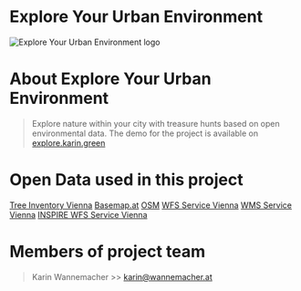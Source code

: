 # Explore Your Urban Environment
![Explore Your Urban Environment logo](http://explore.karin.green/images/logo_on_light.png)
# About Explore Your Urban Environment
> Explore nature within your city with treasure hunts based on open environmental data.
> The demo for the project is available on [explore.karin.green](https://explore.karin.green)
# Open Data used in this project
[Tree Inventory Vienna](https://www.data.gv.at/katalog/dataset/c91a4635-8b7d-43fe-9b27-d95dec8392a7)
[Basemap.at](http://www.basemap.at)
[OSM](http://http://www.openstreetmap.org/)
[WFS Service Vienna](https://www.data.gv.at/katalog/dataset/45a55c97-2122-42a6-823d-f374f1a8bd48)
[WMS Service Vienna](https://www.data.gv.at/katalog/dataset/e257875b-1424-4709-84e9-5ddd8c43ce41)
[INSPIRE WFS Service Vienna](https://www.wien.gv.at/inspire/wms/?service=WMS&version=1.3.0&request=GetCapabilities)
# Members of project team
> Karin Wannemacher >> <karin@wannemacher.at>
